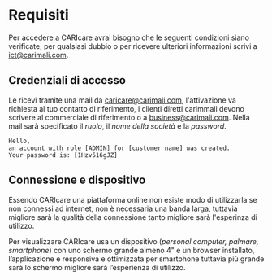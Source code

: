 # Requisiti

Per accedere a CARIcare avrai bisogno che le seguenti condizioni siano verificate, per qualsiasi dubbio o per ricevere ulteriori informazioni scrivi a ict@carimali.com.

## Credenziali di accesso

Le ricevi tramite una mail da caricare@carimali.com, l'attivazione va richiesta al tuo contatto di riferimento, i clienti diretti carimmali devono scrivere al commerciale di riferimento o a business@carimali.com.
Nella mail sarà specificato il *ruolo*, il *nome della società* e la *password*.


```ESEMPIO
Hello,
an account with role [ADMIN] for [customer name] was created.
Your password is: [1Hzv516gJZ]
```

## Connessione e dispositivo

Essendo CARIcare una piattaforma online non esiste modo di utilizzarla se non connessi ad internet, non è necessaria una banda larga, tuttavia migliore sarà la qualità della connessione tanto migliore sarà l'esperinza di utilizzo.

Per visualizzare CARIcare usa un dispositivo (*personal computer, palmare, smartphone*) con uno schermo grande almeno 4" e un browser installato, l’applicazione è responsiva e ottimizzata per smartphone tuttavia più grande sarà lo schermo migliore sarà l’esperienza di utilizzo.



